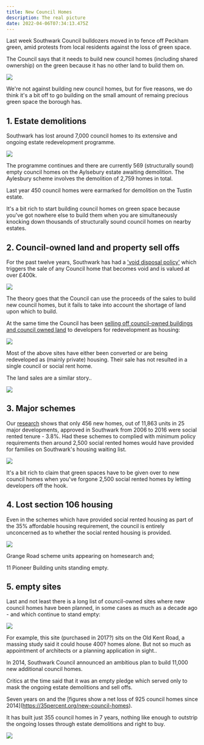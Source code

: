 ```yaml
---
title: New Council Homes
description: The real picture
date: 2022-04-06T07:34:13.475Z
---
```

Last week Southwark Council bulldozers moved in to fence off Peckham green, amid protests from local residents against the loss of green space.

The Council says that it needs to build new council homes (including shared ownership) on the green because it has no other land to build them on.

![](/img/peckhamgreen.png)

We're not against building new council homes, but for five reasons, we do think it's a bit off to go building on the small amount of remaing precious green space the borough has.

## 1. Estate demolitions

Southwark has lost around 7,000 council homes to its extensive and ongoing estate redevelopment programme.

![](https://35percent.org/img/greatestatescomp.jpg)

The programme continues and there are currently 569 (structurally sound) empty council homes on the Aylsebury estate awaiting demolition. The Aylesbury scheme involves the demolition of 2,759 homes in total.

Last year 450 council homes were earmarked for demolition on the Tustin estate.

It's a bit rich to start building council homes on green space because you've got nowhere else to build them when you are simultaneously knocking down thousands of structurally sound council homes on nearby estates.

## 2. Council-owned land and property sell offs

For the past twelve years, Southwark has had a ['void disposal policy'](https://www.35percent.org/estates/void-disposals/) which triggers the sale of any Council home that becomes void and is valued at over £400k.

![](https://35percent.org/img/samplecouncilhomessold.png)

The theory goes that the Council can use the proceeds of the sales to build new council homes, but it fails to take into account the shortage of land upon which to build.

At the same time the Council has been [selling off council-owned buildings and council owned land](https://www.35percent.org/estates/firesale/) to developers for redevelopment as housing:

![](https://35percent.org/img/selloff2.png)

Most of the above sites have either been converted or are being redeveloped as (mainly private) housing. Their sale has not resulted in a single council or social rent home.

The land sales are a similar story..

![](https://35percent.org/img/soldland.png)

## 3. Major schemes

Our [research](https://35percent.org/major-schemes) shows that only 456 new homes, out of 11,863 units in 25 major developments, approved in Southwark from 2006 to 2016 were social rented tenure - 3.8%. Had these schemes to complied with minimum policy requirements then around 2,500 social rented homes would have provided for families on Southwark's housing waiting list.

![](https://35percent.org/img/majschemes.png)

It's a bit rich to claim that green spaces have to be given over to new council homes when you've forgone 2,500 social rented homes by letting developers off the hook.

## 4. Lost section 106 housing

Even in the schemes which have provided social rented housing as part of the 35% affordable housing requirement, the council is entirely unconcerned as to whether the social rented housing is provided.

![](https://35percent.org/img/rsr.png)

Grange Road scheme units appearing on homesearch and;

11 Pioneer Building units standing empty.

## 5. empty sites

Last and not least there is a long list of council-owned sites where new council homes have been planned, in some cases as much as a decade ago - and which continue to stand empty:

![](https://35percent.org/img/stalledschemes2.jpg)

For example, this site (purchased in 2017?) sits on the Old Kent Road, a massing study said it could house 400? homes alone. But not so much as appointment of architects or a planning application in sight..

In 2014, Southwark Council announced an ambitious plan to build 11,000 new additional council homes.

Critics at the time said that it was an empty pledge which served only to mask the ongoing estate demolitions and sell offs.

Seven years on and the \[figures show a net loss of 925 council homes since 2014](https://35percent.org/new-council-homes).

It has built just 355 council homes in 7 years, nothing like enough to outstrip the ongoing losses through estate demolitions and right to buy.

![](/img/screenshot-2021-08-15-at-21-39-00-southwark’s-11000-new-council-homes.png)